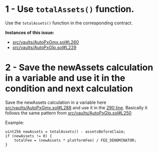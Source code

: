 1 - Use ```totalAssets()``` function.
==

Use the ```totalAssets()``` function in the corresponding contract.

**Instances of this issue:**
- [src/vaults/AutoPxGmx.sol#L260](https://github.com/code-423n4/2022-11-redactedcartel/blob/03b71a8d395c02324cb9fdaf92401357da5b19d1/src/vaults/AutoPxGmx.sol#L260)
- [src/vaults/AutoPxGlp.sol#L229](https://github.com/code-423n4/2022-11-redactedcartel/blob/03b71a8d395c02324cb9fdaf92401357da5b19d1/src/vaults/AutoPxGlp.sol#L229)

2 - Save the newAssets calculation in a variable and use it in the condition and next calculation
==

Save the newAssets calculation in a variable here [src/vaults/AutoPxGmx.sol#L288](https://github.com/code-423n4/2022-11-redactedcartel/blob/03b71a8d395c02324cb9fdaf92401357da5b19d1/src/vaults/AutoPxGmx.sol#L288) and use it in the [290 line](https://github.com/code-423n4/2022-11-redactedcartel/blob/03b71a8d395c02324cb9fdaf92401357da5b19d1/src/vaults/AutoPxGmx.sol#L290). Basically it follows the same pattern from [src/vaults/AutoPxGlp.sol#L250](https://github.com/code-423n4/2022-11-redactedcartel/blob/03b71a8d395c02324cb9fdaf92401357da5b19d1/src/vaults/AutoPxGlp.sol#L250)

Example:

```solidity
uint256 newAssets = totalAssets() - assetsBeforeClaim;
if (newAssets != 0) {
	totalFee = (newAssets * platformFee) / FEE_DENOMINATOR;
}
```
